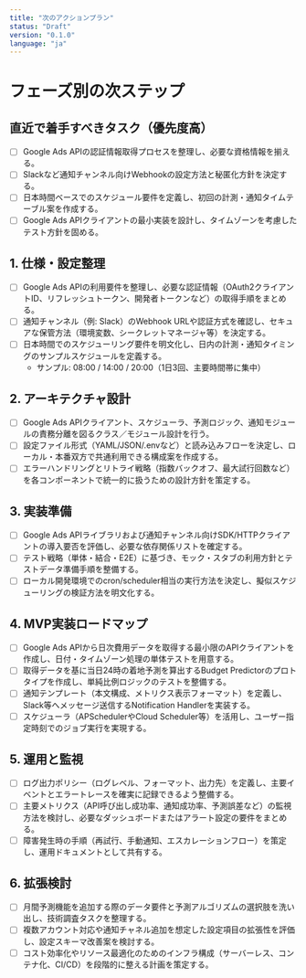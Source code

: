 ```yaml
---
title: "次のアクションプラン"
status: "Draft"
version: "0.1.0"
language: "ja"
---
```


# フェーズ別の次ステップ

## 直近で着手すべきタスク（優先度高）
- [ ] Google Ads APIの認証情報取得プロセスを整理し、必要な資格情報を揃える。
- [ ] Slackなど通知チャンネル向けWebhookの設定方法と秘匿化方針を決定する。
- [ ] 日本時間ベースでのスケジュール要件を定義し、初回の計測・通知タイムテーブル案を作成する。
- [ ] Google Ads APIクライアントの最小実装を設計し、タイムゾーンを考慮したテスト方針を固める。

## 1. 仕様・設定整理
- [ ] Google Ads APIの利用要件を整理し、必要な認証情報（OAuth2クライアントID、リフレッシュトークン、開発者トークンなど）の取得手順をまとめる。
- [ ] 通知チャンネル（例: Slack）のWebhook URLや認証方式を確認し、セキュアな保管方法（環境変数、シークレットマネージャ等）を決定する。
- [ ] 日本時間でのスケジューリング要件を明文化し、日内の計測・通知タイミングのサンプルスケジュールを定義する。
    - サンプル: 08:00 / 14:00 / 20:00（1日3回、主要時間帯に集中）

## 2. アーキテクチャ設計
- [ ] Google Ads APIクライアント、スケジューラ、予測ロジック、通知モジュールの責務分離を図るクラス／モジュール設計を行う。
- [ ] 設定ファイル形式（YAML/JSON/.envなど）と読み込みフローを決定し、ローカル・本番双方で共通利用できる構成案を作成する。
- [ ] エラーハンドリングとリトライ戦略（指数バックオフ、最大試行回数など）を各コンポーネントで統一的に扱うための設計方針を策定する。

## 3. 実装準備
- [ ] Google Ads APIライブラリおよび通知チャンネル向けSDK/HTTPクライアントの導入要否を評価し、必要な依存関係リストを確定する。
- [ ] テスト戦略（単体・結合・E2E）に基づき、モック・スタブの利用方針とテストデータ準備手順を整備する。
- [ ] ローカル開発環境でのcron/scheduler相当の実行方法を決定し、擬似スケジューリングの検証方法を明文化する。

## 4. MVP実装ロードマップ
- [ ] Google Ads APIから日次費用データを取得する最小限のAPIクライアントを作成し、日付・タイムゾーン処理の単体テストを用意する。
- [ ] 取得データを基に当日24時の着地予測を算出するBudget Predictorのプロトタイプを作成し、単純比例ロジックのテストを整備する。
- [ ] 通知テンプレート（本文構成、メトリクス表示フォーマット）を定義し、Slack等へメッセージ送信するNotification Handlerを実装する。
- [ ] スケジューラ（APSchedulerやCloud Scheduler等）を活用し、ユーザー指定時刻でのジョブ実行を実現する。

## 5. 運用と監視
- [ ] ログ出力ポリシー（ログレベル、フォーマット、出力先）を定義し、主要イベントとエラートレースを確実に記録できるよう整備する。
- [ ] 主要メトリクス（API呼び出し成功率、通知成功率、予測誤差など）の監視方法を検討し、必要なダッシュボードまたはアラート設定の要件をまとめる。
- [ ] 障害発生時の手順（再試行、手動通知、エスカレーションフロー）を策定し、運用ドキュメントとして共有する。

## 6. 拡張検討
- [ ] 月間予測機能を追加する際のデータ要件と予測アルゴリズムの選択肢を洗い出し、技術調査タスクを整理する。
- [ ] 複数アカウント対応や通知チャネル追加を想定した設定項目の拡張性を評価し、設定スキーマ改善案を検討する。
- [ ] コスト効率化やリソース最適化のためのインフラ構成（サーバーレス、コンテナ化、CI/CD）を段階的に整える計画を策定する。
